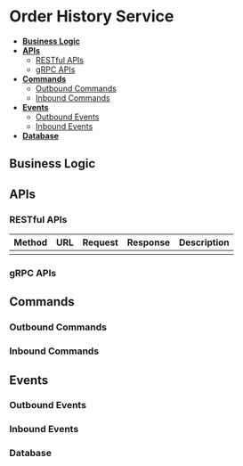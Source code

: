 # Order History Service

- [**Business Logic**](#business-logic)
- [**APIs**](#apis)
   - [RESTful APIs](#restful-apis)
   - [gRPC APIs](#grpc-apis)
- [**Commands**](#commands)
   - [Outbound Commands](#outbound-commands)
   - [Inbound Commands](#inbound-commands)
- [**Events**](#events)
   - [Outbound Events](#outbound-events)
   - [Inbound Events](#inbound-events)
- [**Database**](#database)

## Business Logic

## APIs
### RESTful APIs
| Method | URL | Request | Response | Description | 
|----|----|----|----|----|
| | | | | |

### gRPC APIs

## Commands
### Outbound Commands
### Inbound Commands

## Events
### Outbound Events
### Inbound Events

### Database
